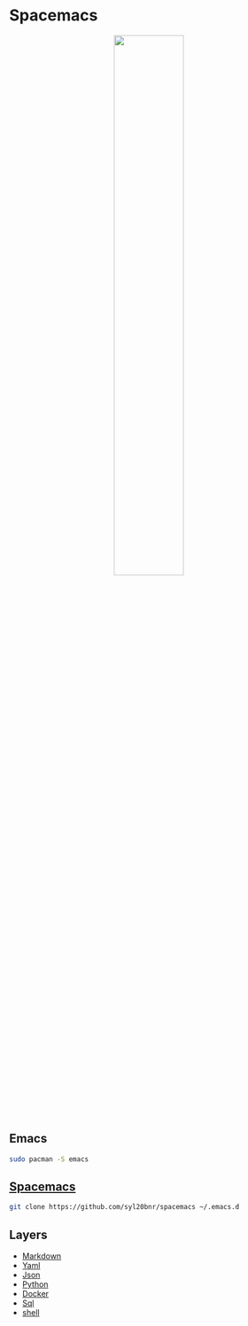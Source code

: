 # Spacemacs

<p style="text-align: center;">
<img src=https://www.spacemacs.org/img/logo.svg width=50%>
</p>

## Emacs
```sh
sudo pacman -S emacs
```
## [Spacemacs](https://www.spacemacs.org/)

```sh
git clone https://github.com/syl20bnr/spacemacs ~/.emacs.d
```

## Layers
- [Markdown](https://develop.spacemacs.org/layers/+lang/markdown/README.html)
- [Yaml](https://develop.spacemacs.org/layers/+lang/yaml/README.html)
- [Json](https://develop.spacemacs.org/layers/+lang/json/README.html)
- [Python](https://develop.spacemacs.org/layers/+lang/python/README.html)
- [Docker](https://develop.spacemacs.org/layers/+tools/docker/README.html)
- [Sql](https://develop.spacemacs.org/layers/+lang/sql/README.html)
- [shell](https://develop.spacemacs.org/layers/+lang/shell-scripts/README.html)
